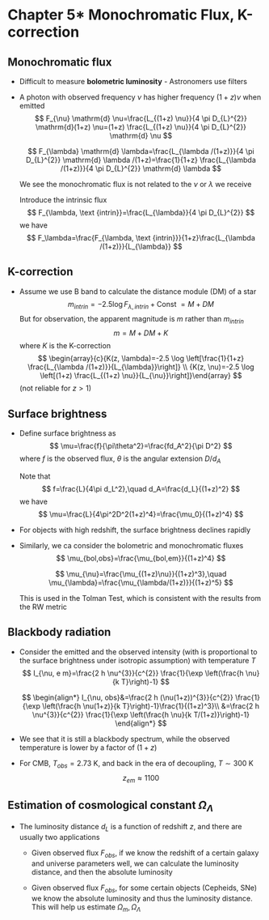 # Chapter 5* Monochromatic Flux, K-correction

## Monochromatic flux

- Difficult to measure **bolometric luminosity** - Astronomers use filters

- A photon with observed frequency $\nu$ has higher frequency $(1+z)\nu$ when emitted
  $$
  F_{\nu} \mathrm{d} \nu=\frac{L_{(1+z) \nu}}{4 \pi D_{L}^{2}} \mathrm{d}(1+z) \nu=(1+z) \frac{L_{(1+z) \nu}}{4 \pi D_{L}^{2}} \mathrm{d} \nu
  $$

  $$
  F_{\lambda} \mathrm{d} \lambda=\frac{L_{\lambda /(1+z)}}{4 \pi D_{L}^{2}} \mathrm{d} \lambda /(1+z)=\frac{1}{1+z} \frac{L_{\lambda /(1+z)}}{4 \pi D_{L}^{2}} \mathrm{d} \lambda
  $$

  We see the monochromatic flux is not related to the $\nu$ or $\lambda$ we receive

  Introduce the intrinsic flux
  $$
  F_{\lambda, \text {intrin}}=\frac{L_{\lambda}}{4 \pi D_{L}^{2}}
  $$
  we have
  $$
  F_\lambda=\frac{F_{\lambda, \text {intrin}}}{1+z}\frac{L_{\lambda /(1+z)}}{L_{\lambda}}
  $$

## K-correction

- Assume we use B band to calculate the distance module (DM) of a star
  $$
  m_{i n t r i n}=-2.5 \log F_{\lambda, i n t r i n}+\text {Const }=M+D M
  $$
  But for observation, the apparent magnitude is $m$ rather than $m_{intrin}$
  $$
  m=M+D M+K
  $$
  where $K$ is the K-correction
  $$
  \begin{array}{c}{K(z, \lambda)=-2.5 \log \left[\frac{1}{1+z} \frac{L_{\lambda /(1+z)}}{L_{\lambda}}\right]} \\ {K(z, \nu)=-2.5 \log \left[(1+z) \frac{L_{(1+z) \nu}}{L_{\nu}}\right]}\end{array}
  $$
  (not reliable for $z>1$)

## Surface brightness

- Define surface brightness as
  $$
  \mu=\frac{f}{\pi\theta^2}=\frac{fd_A^2}{\pi D^2}
  $$
  where $f$ is the observed flux, $\theta$ is the angular extension $D/d_A$

  Note that
  $$
  f=\frac{L}{4\pi d_L^2},\quad d_A=\frac{d_L}{(1+z)^2}
  $$
  we have
  $$
  \mu=\frac{L}{4\pi^2D^2(1+z)^4}=\frac{\mu_0}{(1+z)^4}
  $$

- For objects with high redshift, the surface brightness declines rapidly

- Similarly, we ca consider the bolometric and monochromatic fluxes
  $$
  \mu_{bol,obs}=\frac{\mu_{bol,em}}{(1+z)^4}
  $$

  $$
  \mu_{\nu}=\frac{\mu_{(1+z)\nu}}{(1+z)^3},\quad \mu_{\lambda}=\frac{\mu_{\lambda/(1+z)}}{(1+z)^5}
  $$

  This is used in the Tolman Test, which is consistent with the results from the RW metric

## Blackbody radiation

- Consider the emitted and the observed intensity (with is proportional to the surface brightness under isotropic assumption) with temperature $T$
  $$
  I_{\nu, e m}=\frac{2 h \nu^{3}}{c^{2}} \frac{1}{\exp \left(\frac{h \nu}{k T}\right)-1}
  $$

  $$
  \begin{align*}
  I_{\nu, obs}&=\frac{2 h (\nu(1+z))^{3}}{c^{2}} \frac{1}{\exp \left(\frac{h \nu(1+z)}{k T}\right)-1}\frac{1}{(1+z)^3}\\
  &=\frac{2 h \nu^{3}}{c^{2}} \frac{1}{\exp \left(\frac{h \nu}{k T/(1+z)}\right)-1}
  \end{align*}
  $$

- We see that it is still a blackbody spectrum, while the observed temperature is lower by a factor of $(1+z)$

- For CMB, $T_{obs}=2.73\text{ K}$, and back in the era of decoupling, $T\sim300\text{ K}$
  $$
  z_{em}\approx1100
  $$

## Estimation of cosmological constant $\Omega_\Lambda$

- The luminosity distance $d_L$ is a function of redshift $z$, and there are usually two applications

  - Given observed flux $F_{obs}$, if we know the redshift of a certain galaxy and universe parameters well, we can calculate the luminosity distance, and then the absolute luminosity

  - Given observed flux $F_{obs}$, for some certain objects (Cepheids, SNe) we know the absolute luminosity and thus the luminosity distance. This will help us estimate $\Omega_m,\Omega_\Lambda$

    